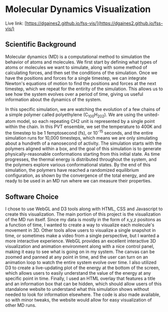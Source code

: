# Molecular Dynamics Visualization 

Live link: [https://dgaines2.github.io/fss-vis/](https://dgaines2.github.io/fss-vis/)

## Scientific Background

Molecular dynamics (MD) is a computational method to simulation the behavior of atoms and molecules.
We first start by defining what types of atoms or molecules we want to simulate, along with some method of calculating forces, and then set the conditions of the simulation. 
Once we have the positions and forces for a single timestep, we can integrate Newton's equations of motion to find the positions and forces at the next timestep, which we repeat for the entirity of the simulation.
This allows us to see how the system evolves over a period of time, giving us useful information about the dynamics of the system. 

In this specific simulation, we are watching the evolution of a few chains of a simple polymer called polyethylene (C<sub>100</sub>H<sub>202</sub>).
We are using the united-atom model, so each repeating CH2 unit is represented by a single point within the chain.
In this PVT ensemble, we set the temperature to 400K and the timestep to be 1 femptosecond (fs), or 10<sup>-15</sup> seconds, and the entire simulation runs for 10,000 timesteps, which means we are only simulating about a hundreth of a nanosecond of activity.
The simulation starts with the polymers aligned within a box, and the goal of this simulation is to generate physically-reasonable conformations starting from this initial state.
As time progresses, the thermal energy is distributed throughout the system, and the polymers explore various conformational states.
By the end  of this simulation, the polymers have reached a randomized equilibrium configuration, as shown by the convergence of the total energy, and are ready to be used in an MD run where we can measure their properties.  

## Software Choice
I chose to use WebGL and D3 tools along with HTML, CSS and Javascript to create this visualization.
The main portion of this project is the visualization of the MD run itself.
Since my data is mostly in the form of x,y,z positons as a function of time, I wanted to create a way to visualize each molecule's movement in 3D. 
Other tools allow users to visualize a single snapshot in time, or sometimes make a video from a single perspective, but I wanted a more interactive experience.
WebGL provides an excellent interactive 3D visualization and animation environment along with a nice control panel, making it easy to see what is going on in my system.
The canvas can be zoomed and panned at any point in time, and the user can turn on an animation loop to watch the entire system evolve over time.
I also utilized D3 to create a live-updating plot of the energy at the bottom of the screen, which allows users to easily understand the value of the energy at any specific point in time.
Finally, I used an HTML overlay that features a title and an information box that can be hidden, which should allow users of this standalone website to understand what this simulation shows without needed to look for information elsewhere.
The code is also made available, so with minor tweaks, the website would allow for easy visualization of other MD runs.


